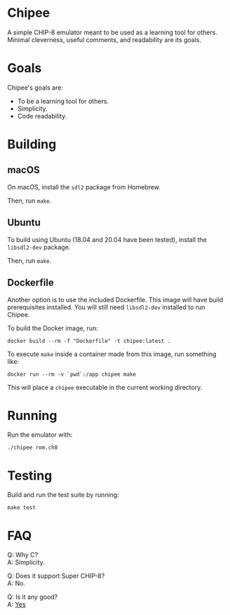 # Chipee
A simple CHIP-8 emulator meant to be used as a learning tool for others. Minimal cleverness, useful comments, and
readability are its goals.

# Goals

Chipee's goals are:

* To be a learning tool for others.
* Simplicity.
* Code readability.

# Building

## macOS

On macOS, install the `sdl2` package from Homebrew.

Then, run `make`.

## Ubuntu

To build using Ubuntu (18.04 and 20.04 have been tested), install the `libsdl2-dev` package.

Then, run `make`.

## Dockerfile

Another option is to use the included Dockerfile. This image will have build prerequisites installed.
You will still need `libsdl2-dev` installed to run Chipee.

To build the Docker image, run:

    docker build --rm -f "Dockerfile" -t chipee:latest .

To execute `make` inside a container made from this image, run something like:

    docker run --rm -v `pwd`:/app chipee make

This will place a `chipee` executable in the current working directory.

# Running

Run the emulator with:

    ./chipee rom.ch8

# Testing

Build and run the test suite by running:

    make test

# FAQ

Q: Why C? \
A: Simplicity.

Q: Does it support Super CHIP-8? \
A: No.

Q: Is it any good? \
A: [Yes](https://news.ycombinator.com/item?id=3067434)
